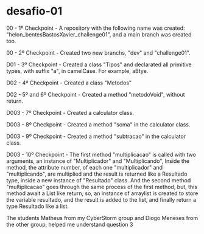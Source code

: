 # desafio-01

00 - 1º Checkpoint - A repository with the following name was created: "helon_bentesBastosXavier_challenge01", and a main branch was created too.

00 - 2º Checkpoint - Created two new branchs, "dev" and "challenge01".

D01 - 3º Checkpoint - Created a class "Tipos" and declarated all primitive types, with suffix "a", in camelCase. For example, aBtye. 

D02 - 4º Checkpoint - Created a class "Metodos"

D02 - 5º and 6º Checkpoint - Created a method "metodoVoid", without return.

D003 - 7º Checkpoint - Created a calculator class.

D003 - 8º Checkpoint - Created a method "soma" in the calculator class.

D003 - 9º Checkpoint - Created a method "subtracao" in the calculator class.

D003 - 10º Checkpoint - The first method "multiplicacao" is called with two arguments, an instance of "Multiplicador" and "Multiplicando",
Inside the method, the attribute number, of each one "multiplicador" and "multiplicando", are multiplied and the result is returned like a Resultado type,
inside a new instance of "Resultado" class. And the second method "multiplicacao" goes through the same process of the first method, but,
this method await a List like return, so, an instance of arraylist is created to store the variable resultado, and the result is added to the list,
and finally return a type Resultado like a list.

The students Matheus from my CyberStorm group and Diogo Meneses from the other group, helped me understand question 3 
